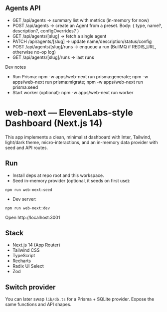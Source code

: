 ## Agents API

- GET /api/agents → summary list with metrics (in-memory for now)
- POST /api/agents → create an Agent from a preset. Body: { type, name?, description?, configOverrides? }
- GET /api/agents/[slug] → fetch a single agent
- PATCH /api/agents/[slug] → update name/description/status/config
- POST /api/agents/[slug]/runs → enqueue a run (BullMQ if REDIS_URL, otherwise no-op log)
- GET /api/agents/[slug]/runs → last runs

Dev notes
- Run Prisma: npm -w apps/web-next run prisma:generate; npm -w apps/web-next run prisma:migrate; npm -w apps/web-next run prisma:seed
- Start worker (optional): npm -w apps/web-next run worker

# web-next — ElevenLabs-style Dashboard (Next.js 14)

This app implements a clean, minimalist dashboard with Inter, Tailwind, light/dark theme, micro-interactions, and an in-memory data provider with seed and API routes.

## Run

- Install deps at repo root and this workspace.
- Seed in-memory provider (optional, it seeds on first use):

```
npm run web-next:seed
```

- Dev server:

```
npm run web-next:dev
```

Open http://localhost:3001

## Stack
- Next.js 14 (App Router)
- Tailwind CSS
- TypeScript
- Recharts
- Radix UI Select
- Zod

## Switch provider
You can later swap `lib/db.ts` for a Prisma + SQLite provider. Expose the same functions and API shapes.
